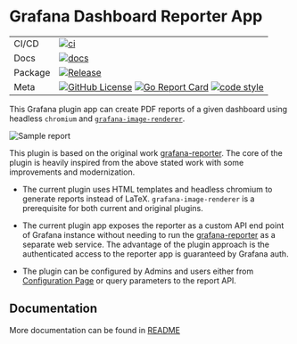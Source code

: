 # Grafana Dashboard Reporter App

|         |                                                                                                                                                                                                                                                                                                                                                                                                                 |
| ------- | --------------------------------------------------------------------------------------------------------------------------------------------------------------------------------------------------------------------------------------------------------------------------------------------------------------------------------------------------------------------------------------------------------------- |
| CI/CD   | [![ci](https://github.com/mahendrapaipuri/grafana-dashboard-reporter-app/workflows/CI/badge.svg)](https://github.com/mahendrapaipuri/grafana-dashboard-reporter-app)                                                |
| Docs    | [![docs](https://img.shields.io/badge/docs-passing-green?style=flat&link=https://github.com/mahendrapaipuri/grafana-dashboard-reporter-app/blob/main/src/README.md)](https://github.com/mahendrapaipuri/grafana-dashboard-reporter-app/blob/main/src/README.md)                                                                                                                                                                                                                               |
| Package | [![Release](https://img.shields.io/github/v/release/mahendrapaipuri/grafana-dashboard-reporter-app.svg?include_prereleases)](https://github.com/mahendrapaipuri/grafana-dashboard-reporter-app/releases/latest)                                                                                                                                                                     |
| Meta    | [![GitHub License](https://img.shields.io/github/license/mahendrapaipuri/grafana-dashboard-reporter-app)](https://gitlab.com/mahendrapaipuri/grafana-dashboard-reporter-app) [![Go Report Card](https://goreportcard.com/badge/github.com/mahendrapaipuri/grafana-dashboard-reporter-app)](https://goreportcard.com/report/github.com/mahendrapaipuri/grafana-dashboard-reporter-app) [![code style](https://img.shields.io/badge/code%20style-gofmt-blue.svg)](https://pkg.go.dev/cmd/gofmt) |

This Grafana plugin app can create PDF reports of a given dashboard using headless `chromium` 
and [`grafana-image-renderer`](https://github.com/grafana/grafana-image-renderer).

![Sample report](https://github.com/mahendrapaipuri/grafana-dashboard-reporter-app/blob/main/docs/pngs/sample_report.png)

This plugin is based on the original work 
[grafana-reporter](https://github.com/IzakMarais/reporter). 
The core of the plugin is heavily inspired from the above stated work with some 
improvements and modernization. 

- The current plugin uses HTML templates and headless chromium to generate reports 
  instead of LaTeX. `grafana-image-renderer` is a prerequisite for both current and 
  original plugins.

- The current plugin app exposes the reporter as a custom API end point of Grafana instance without 
  needing to run the [grafana-reporter](https://github.com/IzakMarais/reporter) 
  as a separate web service. The advantage of the plugin approach is the authenticated 
  access to the reporter app is guaranteed by Grafana auth.

- The plugin can be configured by Admins and users either from 
  [Configuration Page](./src/img/light.png) or query parameters to the report API.

## Documentation

More documentation can be found in [README](./src/README.md)
